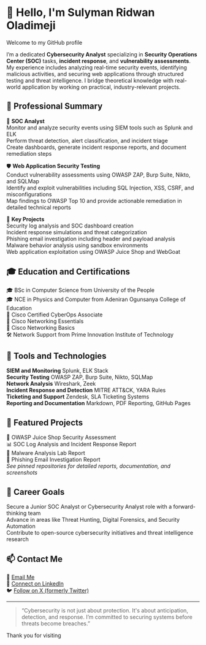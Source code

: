 # 👋 Hello, I'm Sulyman Ridwan Oladimeji

Welcome to my GitHub profile

I’m a dedicated **Cybersecurity Analyst** specializing in **Security Operations Center (SOC)** tasks, **incident response**, and **vulnerability assessments**. My experience includes analyzing real-time security events, identifying malicious activities, and securing web applications through structured testing and threat intelligence. I bridge theoretical knowledge with real-world application by working on practical, industry-relevant projects.

## 💼 Professional Summary

🔐 **SOC Analyst**  
Monitor and analyze security events using SIEM tools such as Splunk and ELK  
Perform threat detection, alert classification, and incident triage  
Create dashboards, generate incident response reports, and document remediation steps  

🛡️ **Web Application Security Testing**  
Conduct vulnerability assessments using OWASP ZAP, Burp Suite, Nikto, and SQLMap  
Identify and exploit vulnerabilities including SQL Injection, XSS, CSRF, and misconfigurations  
Map findings to OWASP Top 10 and provide actionable remediation in detailed technical reports  

🧪 **Key Projects**  
Security log analysis and SOC dashboard creation  
Incident response simulations and threat categorization  
Phishing email investigation including header and payload analysis  
Malware behavior analysis using sandbox environments  
Web application exploitation using OWASP Juice Shop and WebGoat  

## 🎓 Education and Certifications

🎓 BSc in Computer Science from University of the People  
🎓 NCE in Physics and Computer from Adeniran Ogunsanya College of Education  
📜 Cisco Certified CyberOps Associate  
📜 Cisco Networking Essentials  
📜 Cisco Networking Basics  
🛠️ Network Support from Prime Innovation Institute of Technology  

## 🧰 Tools and Technologies

**SIEM and Monitoring** Splunk, ELK Stack  
**Security Testing** OWASP ZAP, Burp Suite, Nikto, SQLMap  
**Network Analysis** Wireshark, Zeek  
**Incident Response and Detection** MITRE ATT&CK, YARA Rules  
**Ticketing and Support** Zendesk, SLA Ticketing Systems  
**Reporting and Documentation** Markdown, PDF Reporting, GitHub Pages  

## 📁 Featured Projects

🔎 OWASP Juice Shop Security Assessment  
📊 SOC Log Analysis and Incident Response Report  
🧬 Malware Analysis Lab Report  
📧 Phishing Email Investigation Report  
*See pinned repositories for detailed reports, documentation, and screenshots*

## 🚀 Career Goals

Secure a Junior SOC Analyst or Cybersecurity Analyst role with a forward-thinking team  
Advance in areas like Threat Hunting, Digital Forensics, and Security Automation  
Contribute to open-source cybersecurity initiatives and threat intelligence research  

## 📫 Contact Me

📧 [Email Me](mailto:rsulyman19@gmail.com)  
💼 [Connect on LinkedIn](https://linkedin.com/in/ridwan-sulyman-b83b2b341)  
🐦 [Follow on X (formerly Twitter)](https://x.com/sulymanola1178?s=21)

---

> “Cybersecurity is not just about protection. It's about anticipation, detection, and response. I’m committed to securing systems before threats become breaches.”

Thank you for visiting
